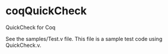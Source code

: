 coqQuickCheck
=============

QuickCheck for Coq

See the samples/Test.v file. This file is a sample test code using QuickCheck.v.
